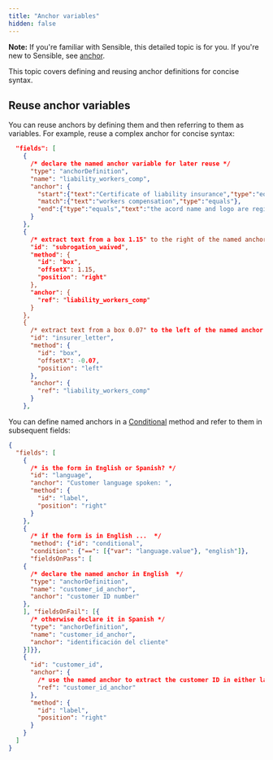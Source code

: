 ```yaml
---
title: "Anchor variables"
hidden: false
---
```


**Note:** If you're familiar with Sensible, this detailed topic is for you. If you're new to Sensible, see [anchor](doc:anchor).

This topic covers defining and reusing anchor definitions for concise syntax.

## Reuse anchor variables

You can reuse anchors by defining them and then referring to them as variables. For example, reuse a complex anchor for concise syntax:

```json
  "fields": [
    {
      /* declare the named anchor variable for later reuse */
      "type": "anchorDefinition",
      "name": "liability_workers_comp",
      "anchor": {
        "start":{"text":"Certificate of liability insurance","type":"equals"},
        "match":{"text":"workers compensation","type":"equals"},
        "end":{"type":"equals","text":"the acord name and logo are registered marks of acord"}
      }
    },
    {
      /* extract text from a box 1.15" to the right of the named anchor  */
      "id": "subrogation_waived",
      "method": {
        "id": "box",
        "offsetX": 1.15,
        "position": "right"
      },
      "anchor": {
        "ref": "liability_workers_comp"
      }
    },
    {
      /* extract text from a box 0.07" to the left of the named anchor  */
      "id": "insurer_letter",
      "method": {
        "id": "box",
        "offsetX": -0.07,
        "position": "left"
      },
      "anchor": {
        "ref": "liability_workers_comp"
      }
    },
```

You can define named anchors in a [Conditional](doc:conditional) method and refer to them in subsequent fields:

```json
{
  "fields": [
    {
      /* is the form in English or Spanish? */
      "id": "language",
      "anchor": "Customer language spoken: ",
      "method": {
        "id": "label",
        "position": "right"
      }
    },
    {
      /* if the form is in English ...  */  
      "method": {"id": "conditional",
      "condition": {"==": [{"var": "language.value"}, "english"]},
      "fieldsOnPass": [
    {
      /* declare the named anchor in English  */
      "type": "anchorDefinition",
      "name": "customer_id_anchor",
      "anchor": "customer ID number"
    },
    ], "fieldsOnFail": [{
      /* otherwise declare it in Spanish */  
      "type": "anchorDefinition",
      "name": "customer_id_anchor",
      "anchor": "identificación del cliente"
    }]}},
    {
      "id": "customer_id",
      "anchor": {
        /* use the named anchor to extract the customer ID in either language  */
        "ref": "customer_id_anchor"
      },
      "method": {
        "id": "label",
        "position": "right"
      }
    }
  ]
}
```

